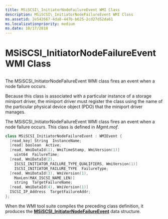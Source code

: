 ```yaml
---
title: MSiSCSI\_InitiatorNodeFailureEvent WMI Class
description: MSiSCSI\_InitiatorNodeFailureEvent WMI Class
ms.assetid: 2e542667-4da8-447b-b625-2cd27d52da61
ms.localizationpriority: medium
ms.date: 10/17/2018
---
```


# MSiSCSI\_InitiatorNodeFailureEvent WMI Class


## <span id="ddk_msiscsi_initiatornodefailureevent_wmi_class_kr"></span><span id="DDK_MSISCSI_INITIATORNODEFAILUREEVENT_WMI_CLASS_KR"></span>


The MSiSCSI\_InitiatorNodeFailureEvent WMI class fires an event when a node failure occurs.

Because this class is associated with a particular instance of a storage miniport driver, the miniport driver must register the class using the name of the particular physical device object (PDO) that the miniport driver manages.

The MSiSCSI\_InitiatorNodeFailureEvent WMI class fires an event when a node failure occurs. This class is defined in *Mgmt.mof*.

```cpp
class MSiSCSI_InitiatorNodeFailureEvent : WMIEvent {
  [read,key] String  InstanceName;
  [read] boolean  Active;
  [read, WmiDataId(1), WmiTimeStamp, WmiVersion(1)] 
    uint64  FailureTime;
  [read, WmiDataId(2),
    ISCSI_INITIATOR_FAILURE_TYPE_QUALIFIERS, WmiVersion(1)] 
    ISCSI_INITIATOR_FAILURE_TYPE  FailureType;
  [read, WmiDataId(3), WmiVersion(1),
    MaxLen(MAX_ISCSI_NAME_LEN)] 
    string  TargetFailureName;
  [read, WmiDataId(4), WmiVersion(1)] 
  ISCSI_IP_Address  TargetFailureAddr;
};
```

When the WMI tool suite compiles the preceding class definition, it produces the [**MSiSCSI\_InitiatorNodeFailureEvent**](https://docs.microsoft.com/windows-hardware/drivers/ddi/iscsimgt/ns-iscsimgt-_msiscsi_initiatornodefailureevent) data structure.

 

 





